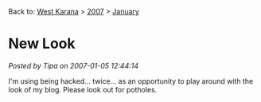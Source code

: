 Back to: [West Karana](/posts/westkarana.md) > [2007](/posts/2007/westkarana.md) > [January](./westkarana.md)
# New Look

*Posted by Tipa on 2007-01-05 12:44:14*

I'm using being hacked... twice... as an opportunity to play around with the look of my blog. Please look out for potholes.
